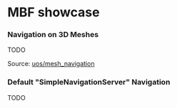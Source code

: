 # MBF showcase

### Navigation on 3D Meshes

TODO

Source: [uos/mesh_navigation](https://github.com/uos/mesh_navigation#software-stack)

### Default "SimpleNavigationServer" Navigation

TODO